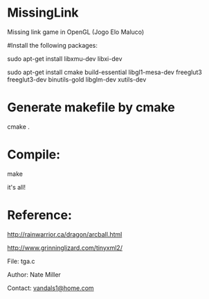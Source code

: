 # MissingLink
Missing link game in OpenGL (Jogo Elo Maluco)

#Install the following packages:

sudo apt-get install libxmu-dev libxi-dev

sudo apt-get install cmake build-essential libgl1-mesa-dev freeglut3 freeglut3-dev binutils-gold libglm-dev xutils-dev


# Generate makefile by cmake

cmake .

# Compile:

make

it's all!

# Reference:

http://rainwarrior.ca/dragon/arcball.html

http://www.grinninglizard.com/tinyxml2/

File: tga.c
    
Author: Nate Miller
    
Contact: vandals1@home.com



